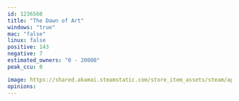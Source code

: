 ```yaml
---
id: 1236560
title: "The Dawn of Art"
windows: "true"
mac: "false"
linux: false
positive: 143
negative: 7
estimated_owners: "0 - 20000"
peak_ccu: 0

image: https://shared.akamai.steamstatic.com/store_item_assets/steam/apps/1236560/header.jpg?t=1618494111
opinions:
---
```


